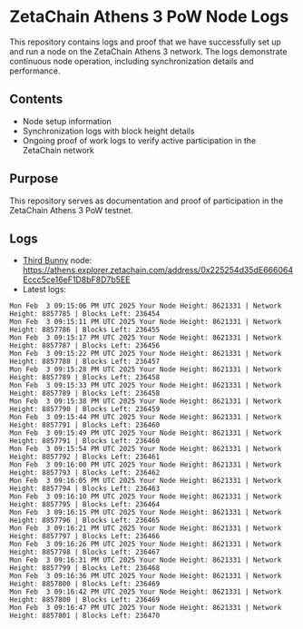 # ZetaChain Athens 3 PoW Node Logs
This repository contains logs and proof that we have successfully set up and run a node on the ZetaChain Athens 3 network. The logs demonstrate continuous node operation, including synchronization details and performance.

## Contents
- Node setup information
- Synchronization logs with block height details
- Ongoing proof of work logs to verify active participation in the ZetaChain network

## Purpose
This repository serves as documentation and proof of participation in the ZetaChain Athens 3 PoW testnet.

## Logs

- [Third Bunny](https://thirdbunny.xyz/) node: https://athens.explorer.zetachain.com/address/0x225254d35dE666064Eccc5ce16eF1D8bF8D7b5EE
- Latest logs:
```
Mon Feb  3 09:15:06 PM UTC 2025 Your Node Height: 8621331 | Network Height: 8857785 | Blocks Left: 236454
Mon Feb  3 09:15:11 PM UTC 2025 Your Node Height: 8621331 | Network Height: 8857786 | Blocks Left: 236455
Mon Feb  3 09:15:17 PM UTC 2025 Your Node Height: 8621331 | Network Height: 8857787 | Blocks Left: 236456
Mon Feb  3 09:15:22 PM UTC 2025 Your Node Height: 8621331 | Network Height: 8857788 | Blocks Left: 236457
Mon Feb  3 09:15:28 PM UTC 2025 Your Node Height: 8621331 | Network Height: 8857789 | Blocks Left: 236458
Mon Feb  3 09:15:33 PM UTC 2025 Your Node Height: 8621331 | Network Height: 8857789 | Blocks Left: 236458
Mon Feb  3 09:15:38 PM UTC 2025 Your Node Height: 8621331 | Network Height: 8857790 | Blocks Left: 236459
Mon Feb  3 09:15:44 PM UTC 2025 Your Node Height: 8621331 | Network Height: 8857791 | Blocks Left: 236460
Mon Feb  3 09:15:49 PM UTC 2025 Your Node Height: 8621331 | Network Height: 8857791 | Blocks Left: 236460
Mon Feb  3 09:15:54 PM UTC 2025 Your Node Height: 8621331 | Network Height: 8857792 | Blocks Left: 236461
Mon Feb  3 09:16:00 PM UTC 2025 Your Node Height: 8621331 | Network Height: 8857793 | Blocks Left: 236462
Mon Feb  3 09:16:05 PM UTC 2025 Your Node Height: 8621331 | Network Height: 8857794 | Blocks Left: 236463
Mon Feb  3 09:16:10 PM UTC 2025 Your Node Height: 8621331 | Network Height: 8857795 | Blocks Left: 236464
Mon Feb  3 09:16:15 PM UTC 2025 Your Node Height: 8621331 | Network Height: 8857796 | Blocks Left: 236465
Mon Feb  3 09:16:21 PM UTC 2025 Your Node Height: 8621331 | Network Height: 8857797 | Blocks Left: 236466
Mon Feb  3 09:16:26 PM UTC 2025 Your Node Height: 8621331 | Network Height: 8857798 | Blocks Left: 236467
Mon Feb  3 09:16:31 PM UTC 2025 Your Node Height: 8621331 | Network Height: 8857799 | Blocks Left: 236468
Mon Feb  3 09:16:36 PM UTC 2025 Your Node Height: 8621331 | Network Height: 8857800 | Blocks Left: 236469
Mon Feb  3 09:16:42 PM UTC 2025 Your Node Height: 8621331 | Network Height: 8857800 | Blocks Left: 236469
Mon Feb  3 09:16:47 PM UTC 2025 Your Node Height: 8621331 | Network Height: 8857801 | Blocks Left: 236470
```

